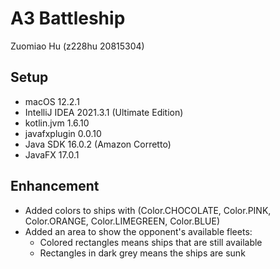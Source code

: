 # A3 Battleship
Zuomiao Hu (z228hu 20815304)
 
## Setup
* macOS 12.2.1
* IntelliJ IDEA 2021.3.1 (Ultimate Edition)
* kotlin.jvm 1.6.10
* javafxplugin 0.0.10
* Java SDK 16.0.2 (Amazon Corretto)
* JavaFX 17.0.1

## Enhancement 
* Added colors to ships with (Color.CHOCOLATE, Color.PINK, Color.ORANGE,  Color.LIMEGREEN, Color.BLUE)
* Added an area to show the opponent's available fleets:
  - Colored rectangles means ships that are still available
  - Rectangles in dark grey means the ships are sunk